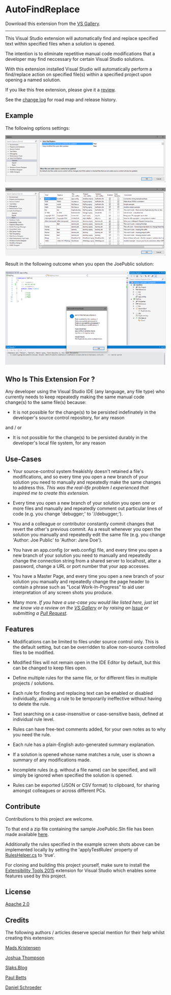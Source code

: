 # AutoFindReplace


Download this extension from the [VS Gallery](https://visualstudiogallery.msdn.microsoft.com/02a85115-e23c-4e73-af09-957741c4f57d).

---------------------------------------

This Visual Studio extension will automatically find and replace specified text within specified files when a solution is opened.

The intention is to eliminate repetitive manual code modifications that a developer may find neccessary for certain Visual Studio solutions.

With this extension installed Visual Studio will automatically perform a find/replace action on specified file(s) within a specified project upon opening a named solution.

If you like this free extension, please give it a [review](https://visualstudiogallery.msdn.microsoft.com/02a85115-e23c-4e73-af09-957741c4f57d).

See the [change log](CHANGELOG.md) for road map and release history.

## Example

The following options settings:

![](/AutoFindReplace/Resources/ScreenShot_General.png)

![](/AutoFindReplace/Resources/ScreenShot_Rules.png)

Result in the following outcome when you open the JoePublic solution:

![](/AutoFindReplace/Resources/ScreenShot_Results.png)

## Who Is This Extension For ?

Any developer using the Visual Studio IDE (any language, any file type) who currently needs to keep repeatedly making the same manual code change(s) to the same file(s) because:

 - It is not possible for the change(s) to be persisted indefinately in the developer's source control repository, for any reason

 and / or

 - It is not possible for the change(s) to be persisted durably in the developer's local file system, for any reason

## Use-Cases

 - Your source-control system freakishly doesn't retained a file's modifications, and so every time you open a new branch of your solution you need to manually and repeatedly make the same changes to address this. *This was the real-life problem I experienced that inspired me to create this extension.*
 
 - Every time you open a new branch of your solution you open one or more files and manually and repeatedly comment out particular lines of code (e.g. you change 'debugger;' to '//debugger;').
 
 - You and a colleague or contributor constantly commit changes that revert the other's previous commit. As a result whenever you open the solution you manually and repeatedly edit the same file (e.g. you change 'Author: Joe Public' to 'Author: Jane Doe').
  
 - You have an app.config (or web.config) file, and every time you open a new branch of your solution you need to manually and repeatedly change the connection string from a shared server to localhost, alter a password, change a URL or port number that your app accesses.

 - You have a Master Page, and every time you open a new branch of your solution you manually and repeatedly change the page header to contain a phrase such as "Local Work-In-Progress" to aid user interpretation of any screen shots you produce.
  
 - Many more. *If you have a use-case you would like listed here, just let me know via a review on the [VS Gallery](https://visualstudiogallery.msdn.microsoft.com/02a85115-e23c-4e73-af09-957741c4f57d) or by raising an [Issue](https://github.com/GregTrevellick/AutoFindReplace/issues) or submitting a [Pull Request](https://github.com/GregTrevellick/AutoFindReplace/pulls).*
 
## Features

- Modifications can be limited to files under source control only. This is the default setting, but can be overridden to allow non-source controlled files to be modified.

- Modified files will not remain open in the IDE Editor by default, but this can be changed to keep files open.

- Define multiple rules for the same file, or for different files in multiple projects / solutions. 

- Each rule for finding and replacing text can be enabled or disabled individually, allowing a rule to be temporarily ineffective without having to delete the rule.

- Text searching on a case-insensitive or case-sensitive basis, defined at individual rule level.

- Rules can have free-text comments added, for your own notes as to why you need the rule. 

- Each rule has a plain-English auto-generated summary explanation.

- If a solution is opened whose name matches a rule, user is shown a summary of any modifications made.

- Incomplete rules (e.g. without a file name) can be specified, and will simply be ignored when specified the solution is opened. 

- Rules can be exported (JSON or CSV format) to clipboard, for sharing amongst colleagues or across different PCs.



## Contribute
Contributions to this project are welcome.

To that end a zip file containing the sample JoePublic.Sln file has been made available [here](https://github.com/GregTrevellick/AutoFindReplace/blob/master/JoePublic.zip).

Additionally the rules specified in the example screen shots above can be implemented locally by setting the 'applyTestRules' property of [RulesHelper.cs](https://github.com/GregTrevellick/AutoFindReplace/blob/master/AutoFindReplace/Helpers/RulesHelper.cs) to 'true'.

For cloning and building this project yourself, make sure to install the [Extensibility Tools 2015](https://visualstudiogallery.msdn.microsoft.com/ab39a092-1343-46e2-b0f1-6a3f91155aa6) extension for Visual Studio which enables some features used by this project.

## License
[Apache 2.0](/AutoFindReplace/LICENSE.txt)

## Credits

The following authors / articles deserve special mention for their help whilst creating this extension:

[Mads Kristensen](https://channel9.msdn.com/Events/Build/2016/B886)

[Joshua Thompson](http://schmalls.com/2015/01/19/adventures-in-visual-studio-extension-development-part-2)

[Slaks.Blog](http://blog.slaks.net/2013-11-10/extending-visual-studio-part-2-core-concepts/)

[Paul Betts](https://github.com/paulcbetts/SaveAllTheTime)

[Daniel Schroeder](http://blog.danskingdom.com/category/visual-studio-extensions/)
